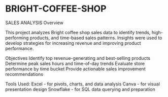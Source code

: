 # BRIGHT-COFFEE-SHOP
SALES ANALYSIS
Overview

This project analyzes Bright coffee shop sales data to identify trends, high-performing products, and time-based sales patterns. 
Insights were used to develop strategies for increasing revenue and improving product performance.

Objectives
Identify top revenue-generating and best-selling products
Determine peak sales hours and time-of-day trends
Evaluate store performance by time bucket
Provide actionable sales improvement recommendations

Tools Used:
Excel - for pivots, charts, and data analysis
Canva - for visual presentation design
Snowflake - for SQL data querying and preparation
